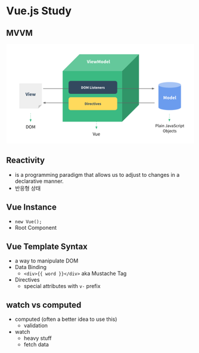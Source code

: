 # Vue.js Study

## MVVM

<img src='./images/mvvm.png' />

## Reactivity

- is a programming paradigm that allows us to adjust to changes in a declarative manner.
- 반응형 상태

## Vue Instance

- `new Vue();`
- Root Component

## Vue Template Syntax

- a way to manipulate DOM
- Data Binding
  - `<div>{{ word }}</div>` aka Mustache Tag
- Directives
  - special attributes with `v-` prefix

## watch vs computed

- computed (often a better idea to use this)
  - validation
- watch
  - heavy stuff
  - fetch data
